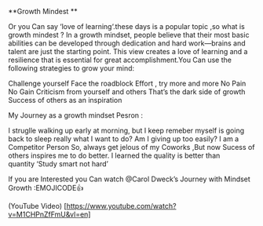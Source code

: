 **Growth Mindest **

Or you Can say ‘love of learning‘.these days is a popular topic ,so what is growth mindest ? In a growth mindset, people believe that their most basic abilities can be developed through dedication and hard work—brains and talent are just the starting point. This view creates a love of learning and a resilience that is essential for great accomplishment.You Can use the following strategies to grow your mind:

Challenge yourself
Face the roadblock
Effort , try more and more No Pain No Gain
Criticism from yourself and others That’s the dark side of growth
Success of others as an inspiration

My Journey as a growth mindset Pesron :

I struglle walking up early at morning, but I keep remeber myself is going back to sleep really what I want to do? Am I giving up too easily?
I am a Competitor Person So, always get jelous of my Coworks ,But now Sucess of others inspires me to do better.
I learned the quality is better than quantity ‘Study smart not hard’

If you are Interested you Can watch @Carol Dweck’s Journey with Mindset Growth :EMOJICODE:+1:

(YouTube Video) [https://www.youtube.com/watch?v=M1CHPnZfFmU&vl=en]
